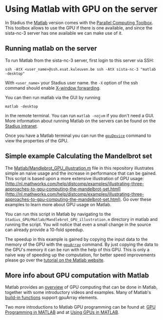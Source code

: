 # Using Matlab with GPU on the server

In Stadius the [Matlab](http://nl.mathworks.com/products/matlab/) version comes with the [Parallel Computing Toolbox](http://nl.mathworks.com/products/parallel-computing/). This toolbox allows to use the GPU if there is one available, and since the sista-nc-3 server has one available we can make use of it.

## Running matlab on the server

To run Matlab from the sista-nc-3 server, first login to this server via SSH:

    ssh -AtX <user_name>@ssh.esat.kuleuven.be ssh -AtX sista-nc-3 "matlab -desktop"

With `<user_name>` your Stadius user name. the `-X` option of the ssh command should enable [X-window forwarding](http://www.vanemery.com/Linux/XoverSSH/X-over-SSH2.html).

You can then run matlab via the GUI by running

    matlab -desktop

in the remote terminal. You can run `matlab -nojvm` if you don't need a GUI. More information about running Matlab on the servers can be found on the [Stadius intranet](https://securewww.esat.kuleuven.be/escd/Info_functions.php?action=view_topic&topicnr=39).

Once you have a Matlab terminal you can run the [`gpuDevice`](http://nl.mathworks.com/help/distcomp/gpudevice.html) command to view the properties of the GPU.


## Simple example Calculating the Mandelbrot set

The [Matlab/Mandlebrot_GPU_illustration.m](Mandlebrot_GPU_illustration.m) file in this repository illustrates simple an naive usage and the increase in performance that can be gained. This script is based upon a more extensive illustration of GPU usage: [http://nl.mathworks.com/help/distcomp/examples/illustrating-three-approaches-to-gpu-computing-the-mandelbrot-set.html](http://nl.mathworks.com/help/distcomp/examples/illustrating-three-approaches-to-gpu-computing-the-mandelbrot-set.html). Go over these examples to learn more about GPU usage on Matlab.

You can run this script in Matlab by navigating to the `Stadius_GPU/Matlab/Mandlebrot_GPU_illustration.m` directory in matlab and running the script. You will notice that even a small change in the source can already provide a 10-fold speedup.

The speedup in this example is gained by copying the input data to the memory of the GPU with the [`gpuArray`](http://nl.mathworks.com/help/distcomp/gpuarray.html) command. By just copying the data to the GPU's memory it can be run with the help of this GPU. This is only a naive way of speeding up the computation, for better speed improvements please go over the [tutorial on the Matlab website](http://nl.mathworks.com/help/distcomp/examples/illustrating-three-approaches-to-gpu-computing-the-mandelbrot-set.html).

## More info about GPU computation with Matlab

Matlab provides an [overview](http://nl.mathworks.com/discovery/matlab-gpu.html) of GPU computing that can be done in Matlab, together with some introductory videos and examples. Many of Matlab's [build-in functions](http://nl.mathworks.com/help/distcomp/run-built-in-functions-on-a-gpu.html) support gpuArray elements.

Two more introductions to Matlab GPU programming can be found at: [GPU Programming in MATLAB](http://nl.mathworks.com/company/newsletters/articles/gpu-programming-in-matlab.html) and at [Using GPUs in MATLAB](http://blogs.mathworks.com/loren/2012/02/06/using-gpus-in-matlab/).